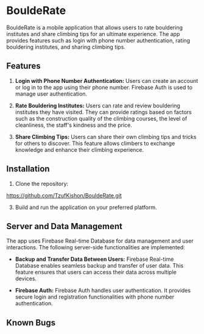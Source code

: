 # BouldeRate

BouldeRate is a mobile application that allows users to rate bouldering institutes and share climbing tips for an ultimate experience. The app provides features such as login with phone number authentication, rating bouldering institutes, and sharing climbing tips.

## Features

1. **Login with Phone Number Authentication:** Users can create an account or log in to the app using their phone number. Firebase Auth is used to manage user authentication.

2. **Rate Bouldering Institutes:** Users can rate and review bouldering institutes they have visited. They can provide ratings based on factors such as the construction quality of the climbing courses, the level of cleanliness, the staff's kindness and the price.

3. **Share Climbing Tips:** Users can share their own climbing tips and tricks for others to discover. This feature allows climbers to exchange knowledge and enhance their climbing experience.

## Installation
1. Clone the repository:

https://github.com/TzufKishon/BouldeRate.git

3. Build and run the application on your preferred platform.

## Server and Data Management

The app uses Firebase Real-time Database for data management and user interactions. The following server-side functionalities are implemented:

- **Backup and Transfer Data Between Users:** Firebase Real-time Database enables seamless backup and transfer of user data. This feature ensures that users can access their data across multiple devices.

- **Firebase Auth:** Firebase Auth handles user authentication. It provides secure login and registration functionalities with phone number authentication.

## Known Bugs






